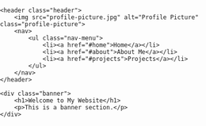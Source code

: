 
<html lang="en">
<head>
    <meta charset="UTF-8">
    <meta name="viewport" content="width=device-width, initial-scale=1.0">
    <title>Home Page</title>
    <style>
        body {
            font-family: Arial, sans-serif;
            margin: 0;
            padding: 0;
        }
        .header {
            display: flex;
            align-items: center;
            background-color: #f8f8f8;
            padding: 10px 20px;
        }
        .profile-picture {
            width: 50px;
            height: 50px;
            border-radius: 50%;
            margin-right: 20px;
        }
        .nav-menu {
            list-style: none;
            display: flex;
            margin: 0;
            padding: 0;
        }
        .nav-menu li {
            margin: 0 10px;
        }
        .nav-menu a {
            text-decoration: none;
            color: #333;
            font-weight: bold;
        }
        .banner {
            background-color: #007bff;
            color: white;
            text-align: center;
            padding: 50px 0;
        }
    </style>
</head>
<body>

    <header class="header">
        <img src="profile-picture.jpg" alt="Profile Picture" class="profile-picture">
        <nav>
            <ul class="nav-menu">
                <li><a href="#home">Home</a></li>
                <li><a href="#about">About Me</a></li>
                <li><a href="#projects">Projects</a></li>
            </ul>
        </nav>
    </header>

    <div class="banner">
        <h1>Welcome to My Website</h1>
        <p>This is a banner section.</p>
    </div>

</body>
</html>
